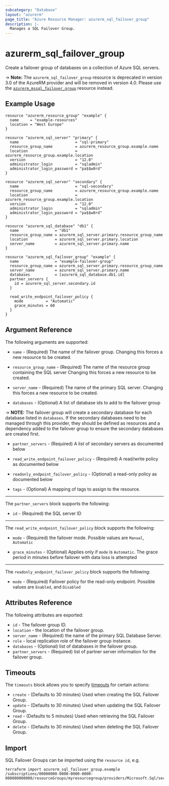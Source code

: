 ```yaml
---
subcategory: "Database"
layout: "azurerm"
page_title: "Azure Resource Manager: azurerm_sql_failover_group"
description: |-
  Manages a SQL Failover Group.
---
```


# azurerm_sql_failover_group

Create a failover group of databases on a collection of Azure SQL servers.

-> **Note:** The `azurerm_sql_failover_group` resource is deprecated in version 3.0 of the AzureRM provider and will be removed in version 4.0. Please use the [`azurerm_mssql_failover_group`](https://registry.terraform.io/providers/hashicorp/azurerm/latest/docs/resources/mssql_failover_group) resource instead.

## Example Usage

```hcl
resource "azurerm_resource_group" "example" {
  name     = "example-resources"
  location = "West Europe"
}

resource "azurerm_sql_server" "primary" {
  name                         = "sql-primary"
  resource_group_name          = azurerm_resource_group.example.name
  location                     = azurerm_resource_group.example.location
  version                      = "12.0"
  administrator_login          = "sqladmin"
  administrator_login_password = "pa$$w0rd"
}

resource "azurerm_sql_server" "secondary" {
  name                         = "sql-secondary"
  resource_group_name          = azurerm_resource_group.example.name
  location                     = azurerm_resource_group.example.location
  version                      = "12.0"
  administrator_login          = "sqladmin"
  administrator_login_password = "pa$$w0rd"
}

resource "azurerm_sql_database" "db1" {
  name                = "db1"
  resource_group_name = azurerm_sql_server.primary.resource_group_name
  location            = azurerm_sql_server.primary.location
  server_name         = azurerm_sql_server.primary.name
}

resource "azurerm_sql_failover_group" "example" {
  name                = "example-failover-group"
  resource_group_name = azurerm_sql_server.primary.resource_group_name
  server_name         = azurerm_sql_server.primary.name
  databases           = [azurerm_sql_database.db1.id]
  partner_servers {
    id = azurerm_sql_server.secondary.id
  }

  read_write_endpoint_failover_policy {
    mode          = "Automatic"
    grace_minutes = 60
  }
}
```

## Argument Reference

The following arguments are supported:

* `name` - (Required) The name of the failover group. Changing this forces a new resource to be created.

* `resource_group_name` - (Required) The name of the resource group containing the SQL server Changing this forces a new resource to be created.

* `server_name` - (Required) The name of the primary SQL server. Changing this forces a new resource to be created. 

* `databases` - (Optional) A list of database ids to add to the failover group

-> **NOTE:** The failover group will create a secondary database for each database listed in `databases`. If the secondary databases need to be managed through this provider, they should be defined as resources and a dependency added to the failover group to ensure the secondary databases are created first.

* `partner_servers` - (Required) A list of secondary servers as documented below

* `read_write_endpoint_failover_policy` - (Required) A read/write policy as documented below

* `readonly_endpoint_failover_policy` - (Optional) a read-only policy as documented below

* `tags` - (Optional) A mapping of tags to assign to the resource.

---

The `partner_servers` block supports the following:

* `id` - (Required) the SQL server ID

---

The `read_write_endpoint_failover_policy` block supports the following:

* `mode` - (Required) the failover mode. Possible values are `Manual`, `Automatic`

* `grace_minutes` - (Optional) Applies only if `mode` is `Automatic`. The grace period in minutes before failover with data loss is attempted

---

The `readonly_endpoint_failover_policy` block supports the following:

* `mode` - (Required) Failover policy for the read-only endpoint. Possible values are `Enabled`, and `Disabled`

## Attributes Reference

The following attributes are exported:

* `id` - The failover group ID.
* `location` - the location of the failover group.
* `server_name` - (Required) the name of the primary SQL Database Server.
* `role` - local replication role of the failover group instance.
* `databases` - (Optional) list of databases in the failover group.
* `partner_servers` - (Required) list of partner server information for the failover group.

## Timeouts

The `timeouts` block allows you to specify [timeouts](https://www.terraform.io/language/resources/syntax#operation-timeouts) for certain actions:

* `create` - (Defaults to 30 minutes) Used when creating the SQL Failover Group.
* `update` - (Defaults to 30 minutes) Used when updating the SQL Failover Group.
* `read` - (Defaults to 5 minutes) Used when retrieving the SQL Failover Group.
* `delete` - (Defaults to 30 minutes) Used when deleting the SQL Failover Group.

## Import

SQL Failover Groups can be imported using the `resource id`, e.g.

```shell
terraform import azurerm_sql_failover_group.example /subscriptions/00000000-0000-0000-0000-000000000000/resourceGroups/myresourcegroup/providers/Microsoft.Sql/servers/myserver/failoverGroups/group1
```
